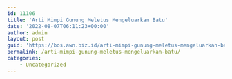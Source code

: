```yaml
---
id: 11106
title: 'Arti Mimpi Gunung Meletus Mengeluarkan Batu'
date: '2022-08-07T06:11:23+00:00'
author: admin
layout: post
guid: 'https://bos.awn.biz.id/arti-mimpi-gunung-meletus-mengeluarkan-batu/'
permalink: /arti-mimpi-gunung-meletus-mengeluarkan-batu/
categories:
    - Uncategorized
---
```


